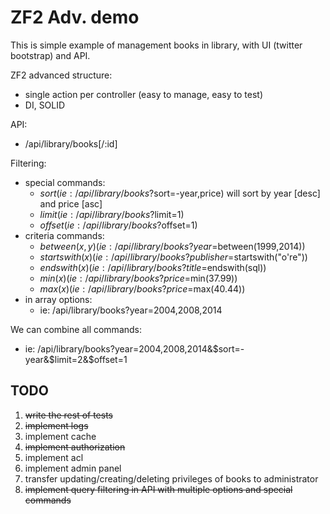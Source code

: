 ZF2 Adv. demo
=======================

This is simple example of management books in library, with UI (twitter bootstrap) and API.

ZF2 advanced structure:
- single action per controller (easy to manage, easy to test)
- DI, SOLID

API:
- /api/library/books[/:id]

Filtering:
- special commands:
    - $sort (ie: /api/library/books?$sort=-year,price) will sort by year [desc] and price [asc]
    - $limit (ie: /api/library/books?$limit=1)
    - $offset (ie: /api/library/books?$offset=1)
- criteria commands:
    - $between(x, y) (ie: /api/library/books?year=$between(1999,2014))
    - $startswith(x) (ie: /api/library/books?publisher=$startswith("o're"))
    - $endswith(x) (ie: /api/library/books?title=$endswith(sql))
    - $min(x) (ie: /api/library/books?price=$min(37.99))
    - $max(x) (ie: /api/library/books?price=$max(40.44))
- in array options:
    - ie: /api/library/books?year=2004,2008,2014

We can combine all commands:
- ie: /api/library/books?year=2004,2008,2014&$sort=-year&$limit=2&$offset=1

TODO
-----------------------
1. ~~write the rest of tests~~
2. ~~implement logs~~
3. implement cache
4. ~~implement authorization~~
5. implement acl
6. implement admin panel
7. transfer updating/creating/deleting privileges of books to administrator
8. ~~implement query filtering in API with multiple options and special commands~~

